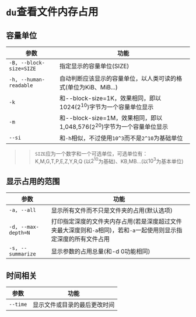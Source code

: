 # `du`查看文件内存占用

[//]: # (UTF-8)

## 容量单位

|参数|功能|
|--|--|
|`-B, --block-size=SIZE`|指定显示的容量单位(SIZE)|
|`-h, --human-readable`|自动判断应该显示的容量单位，以人类可读的格式(单位为KiB、MiB...)|
|`-k`|和--block-size=1K，效果相同，即以1024($2^10$)字节为一个容量单位显示|
|`-m`|和--block-size=1M，效果相同，即以1,048,576($2^20$)字节为一个容量单位显示|
|`--si`|和`-h`相似，不过使用`10^3`而不是`2^10`为基础单位|

>> `SIZE`应为一个数字和一个可选单位，可选单位有：K,M,G,T,P,E,Z,Y,R,Q (以$2^10$为基础)、KB,MB...(以$10^3$为基本单位)

## 显示占用的范围

|参数|功能|
|--|--|
|`-a, --all`|显示所有文件而不只是文件夹的占用(默认选项)|
|`-d, --max-depth=N`|打印指定深度的文件夹内存占用(若是深度超过文件夹最大深度则和`-a`相同)，若和`-a`一起使用则显示指定深度的所有文件占用|
|`-s, --summarize`|显示参数的占用总量(和-d 0功能相同)|

## 时间相关

|参数|功能|
|--|--|
|`--time`|显示文件或目录的最后更改时间|
